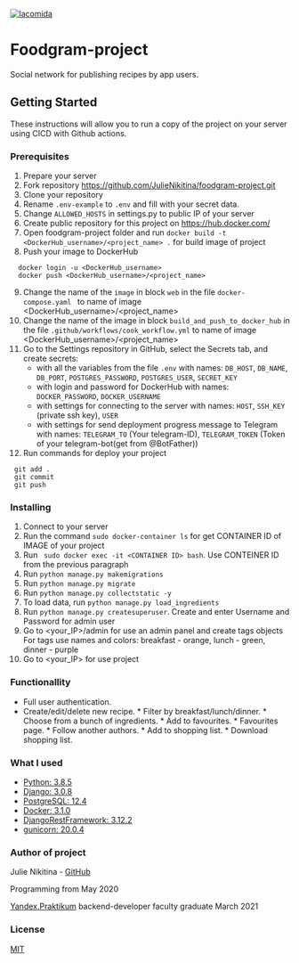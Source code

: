 [![lacomida](https://github.com/JulieNikitina/foodgram-project/actions/workflows/cook_workflow.yml/badge.svg)](https://github.com/JulieNikitina/foodgram-project/actions/workflows/cook_workflow.yml)

# Foodgram-project

Social network for publishing recipes by app users.

## Getting Started
These instructions will allow you to run a copy of the project on your server 
using CICD with Github actions.

### Prerequisites

1. Prepare your server
2. Fork repository https://github.com/JulieNikitina/foodgram-project.git
3. Clone your repository
4. Rename ``.env-example`` to ``.env`` and fill with your secret data.
5. Change `ALLOWED_HOSTS` in settings.py  to public IP of your server 
6. Create public repository for this project on https://hub.docker.com/
7. Open foodgram-project folder and run  ```docker build -t <DockerHub_username>/<project_name> .``` 
   for build image of project
8. Push your image to DockerHub 
  ``` 
    docker login -u <DockerHub_username>
    docker push <DockerHub_username>/<project_name>
  ```
9. Change the name of the ``image`` in block ``web`` in the file ``docker-compose.yaml ``
   to name of image <DockerHub_username>/<project_name>
10. Change the name of the image in block ``build_and_push_to_docker_hub`` in the file ``.github/workflows/cook_workflow.yml``
   to name of image <DockerHub_username>/<project_name>
11. Go to the Settings repository in GitHub, select the Secrets tab, 
   and create secrets:
    * with all the variables from the file ``.env`` with names: `DB_HOST`, `DB_NAME`, `DB_PORT`, `POSTGRES_PASSWORD`, `POSTGRES_USER`, `SECRET_KEY`
    * with login and password for DockerHub with names: `DOCKER_PASSWORD`, `DOCKER_USERNAME`
    * with settings for connecting to the server with names: `HOST`, `SSH_KEY` (private ssh key), `USER`
    * with settings for send deployment progress message to Telegram with names: `TELEGRAM_TO` (Your telegram-ID), `TELEGRAM_TOKEN` (Token of your telegram-bot(get from @BotFather))
12. Run commands for deploy your project
   ```
    git add .
    git commit
    git push
   ```
    
### Installing

1. Сonnect to your server
2. Run the command ```sudo docker-container ls``` for get CONTAINER ID of IMAGE of your project
3. Run ``` sudo docker exec -it <CONTAINER ID> bash```. Use CONTEINER ID from the previous paragraph 
4. Run ```python manage.py makemigrations```
5. Run ```python manage.py migrate```
6. Run ```python manage.py collectstatic -y```
6. To load data, run ```python manage.py load_ingredients```
7. Run ```python manage.py createsuperuser```. Create and enter Username and Password for admin user
8. Go to <your_IP>/admin for use an admin panel and create tags objects
   For tags use names and colors: breakfast - orange, lunch - green, dinner - purple
9. Go to <your_IP> for use project

### Functionallity
   * Full user authentication.
   * Create/edit/delete new recipe.
    * Filter by breakfast/lunch/dinner.
    * Choose from a bunch of ingredients.
    * Add to favourites.
    * Favourites page.
    * Follow another authors.
    * Add to shopping list.
    * Download shopping list.

### What I used
* [Python: 3.8.5](https://www.python.org/)
* [Django: 3.0.8](https://www.djangoproject.com/)
* [PostgreSQL: 12.4](https://www.postgresql.org/)
* [Docker: 3.1.0](https://www.docker.com/)
* [DjangoRestFramework: 3.12.2](https://www.django-rest-framework.org/)
* [gunicorn: 20.0.4](https://gunicorn.org/)

### Author of project
Julie Nikitina - [GitHub](https://github.com/JulieNikitina)

Programming from May 2020

[Yandex.Praktikum](https://praktikum.yandex.ru/) backend-developer faculty graduate March 2021 
  
### License
[MIT](https://choosealicense.com/licenses/mit/)

